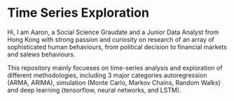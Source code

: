 # Time Series Exploration

Hi, I am Aaron, a Social Science Graudate and a Junior Data Analyst from Hong Kong with strong passion and curiosity on research of an array of sophisticated human behaviours, from political decision to financial markets and salews behaviours. 

This repository mainly focueses on time-series analysis and exploration of different methodologies, including 3 major categories autoregression (ARMA, ARIMA), simulation (Monte Carlo, Markov Chains, Random Walks) and deep learning (tensorflow, neural networks, and LSTM). 


